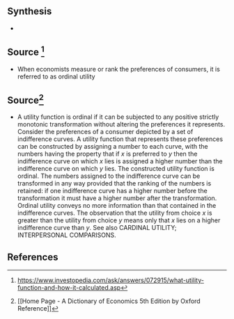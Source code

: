 ## Synthesis
- 
## Source [^1]
- When economists measure or rank the preferences of consumers, it is referred to as ordinal utility
## Source[^2]
- A utility function is ordinal if it can be subjected to any positive strictly monotonic transformation without altering the preferences it represents. Consider the preferences of a consumer depicted by a set of indifference curves. A utility function that represents these preferences can be constructed by assigning a number to each curve, with the numbers having the property that if $x$ is preferred to $y$ then the indifference curve on which $x$ lies is assigned a higher number than the indifference curve on which $y$ lies. The constructed utility function is ordinal. The numbers assigned to the indifference curve can be transformed in any way provided that the ranking of the numbers is retained: if one indifference curve has a higher number before the transformation it must have a higher number after the transformation. Ordinal utility conveys no more information than that contained in the indifference curves. The observation that the utility from choice $x$ is greater than the utility from choice $y$ means only that $x$ lies on a higher indifference curve than $y$. See also CARDINAL UTILITY; INTERPERSONAL COMPARISONS.
## References

[^1]: https://www.investopedia.com/ask/answers/072915/what-utility-function-and-how-it-calculated.asp
[^2]: [[Home Page - A Dictionary of Economics 5th Edition by Oxford Reference]]
